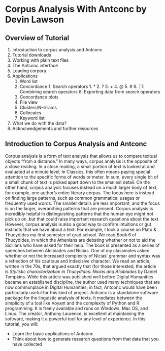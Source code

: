 # Corpus Analysis With Antconc by Devin Lawson

## Overview of Tutorial

1. Introduction to corpus analysis and Antconc
2. Tutorial downloads
3. Working with plain text files
4. The Antconc interface
5. Loading corpora
6. Applications
    1. Word list
    2. Concordance
            1. Search operators
                    1. *
                    2. ?
                    3. +
                    4. @
                    5. #
                    6. |
                    7. Combining search operators
                    8. Exporting data from search operators
    3. Concordance plots
    4. File view
    5. Clusters/N-Grams
    6. Collocates
    7. Keyword list
7. What we do with the data?
8. Acknolwedgements and further resources

## Introduction to Corpus Analysis and Antconc

Corpus analysis is a form of text analysis that allows us to compare textual objects “from a distance.” In many ways, corpus analysis is the opposite of a close reading. In a close reading, a small portion of text is looked at and evaluated at a minute level; in Classics, this often means paying special attention to the specific forms of words or meter. In sum, every single bit of a small chunk of text is picked apart down to the smallest detail. On the other hand, corpus analysis focuses instead on a much larger body of text; for example, one author’s entire literary corpus. The focus here is instead on finding large patterns, such as common grammatical usages or frequently used words. The smaller details are less important, and the focus is on the larger, overarching patterns that are present. Corpus analysis is incredibly helpful in distinguishing patterns that the human eye might not pick up on, but that could raise important research questions about the text. However, corpus analysis is also a good way to confirm intuitions or gut instincts that we have about a text. For example, I took a course on Plato & Thucydides my first semester of grad school. We read Book 6 of Thucydides, in which the Athenians are debating whether or not to aid the Sicilians who have asked for their help. The book is presented as a series of speeches between Alcibiades and Nicias. One of my classmates asked whether or not the increased complexity of Nicias’ grammar and syntax was a reflection of his cautious and indecisive character. We read an article, written in the 70s, that argued exactly that (for those interested, the article is *Stylistic characterization in Thucydides: Nicias and Alcibiades* by Daniel Tompkins. While this article was published well before Digital Humanities became an established discipline, the author used many techniques that are now commonplace in Digital Humanities; in fact, Antconc would have been particularly useful for this kind of project.
Antconc is a standalone software package for the linguistic analysis of texts. It mediates between the simplicity of a tool like Voyant and the complexity of Python and R programming. It is freely available and runs on Windows, Mac OS, and Linux. The creator, Anthony Laurence, is excellent at maintaining the software, making it a powerful tool for any level of experience.
In this tutorial, you will:
* Learn the basic applications of Antconc
* Think about how to generate research questions from that data that you have collected

              
